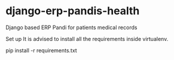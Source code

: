 # django-erp-pandis-health
Django based ERP Pandi for patients medical records

Set up
It is advised to install all the requirements inside virtualenv.

pip install -r requirements.txt
